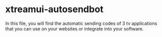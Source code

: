 # xtreamui-autosendbot

In this file, you will find the automatic sending codes of 3 tv applications that you can use on your websites or integrate into your software.

